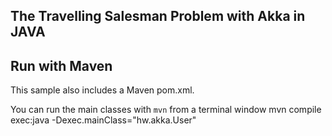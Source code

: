 ## The Travelling Salesman Problem with Akka in JAVA

## Run with Maven

This sample also includes a Maven pom.xml.

You can run the main classes with `mvn` from a terminal window 
    mvn compile exec:java -Dexec.mainClass="hw.akka.User"

